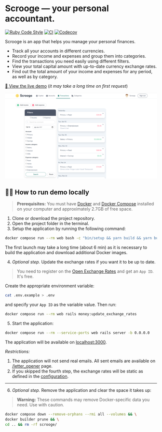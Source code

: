 # Scrooge — your personal accountant.

[![Ruby Code Style](https://img.shields.io/badge/Code_Style-Standard-gold?logo=ruby&logoColor=red)](https://github.com/standardrb/standard)
[![CI](https://github.com/excellent404/scrooge/actions/workflows/ci.yml/badge.svg)](https://github.com/excellent404/scrooge/actions/workflows/ci.yml)
[![Codecov](https://codecov.io/gh/ExceLLent404/scrooge/graph/badge.svg?token=TDRCIU5B6V)](https://codecov.io/gh/ExceLLent404/scrooge)

Scrooge is an app that helps you manage your personal finances.
- Track all your accounts in different currencies.
- Record your income and expenses and group them into categories.
- Find the transactions you need easily using different filters.
- View your total capital amount with up-to-date currency exchange rates.
- Find out the total amount of your income and expenses for any period, as well as by category.

[👀 View the live demo](https://scrooge.onrender.com/) (_it may take a long time on first request_)

![App screenshot](images/screenshot.png)

## 👨‍💻 How to run demo locally

> **Prerequisites:** You must have [Docker](https://docs.docker.com/engine/install/) and [Docker Compose](https://docs.docker.com/compose/install/) installed on your computer and approximately 2.7GB of free space.

1. Clone or download the project repository.
2. Open the project folder in the terminal.
3. Setup the application by running the following command:

```bash
docker compose run --rm web bash -c "bin/setup && yarn build && yarn build:css"
```

The first launch may take a long time (about 6 min) as it is necessary to build the application and download additional Docker images.

4. _Optional step._ Update the exchange rates if you want it to be up to date.

> You need to register on the [Open Exchange Rates](https://openexchangerates.org/signup/free) and get an `App ID`. It's free.

Create the appropriate environment variable:

```bash
cat .env.example > .env
```

and specify your `App ID` as the variable value. Then run:

```bash
docker compose run --rm web rails money:update_exchange_rates
```

5. Start the application:

```bash
docker compose run --rm --service-ports web rails server -b 0.0.0.0
```

The application will be available on [localhost:3000](http://localhost:3000/).

_Restrictions:_

1. The application will not send real emails. All sent emails are available on [/letter_opener](http://localhost:3000/letter_opener) page.
2. If you skipped the fourth step, the exchange rates will be static as defined in the [configuration](config/initializers/money.rb).

---

6. _Optional step._ Remove the application and clear the space it takes up:

> **Warning:** These commands may remove Docker-specific data you need. Use with caution.

```bash
docker compose down --remove-orphans --rmi all --volumes && \
docker builder prune && \
cd .. && rm -rf scrooge/
```
